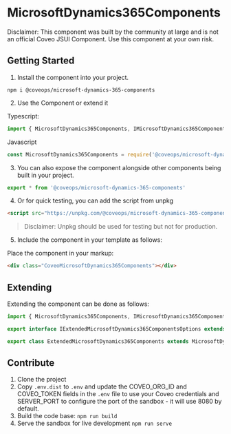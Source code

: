 # MicrosoftDynamics365Components

Disclaimer: This component was built by the community at large and is not an official Coveo JSUI Component. Use this component at your own risk.

## Getting Started

1. Install the component into your project.

```
npm i @coveops/microsoft-dynamics-365-components
```

2. Use the Component or extend it

Typescript:

```javascript
import { MicrosoftDynamics365Components, IMicrosoftDynamics365ComponentsOptions } from '@coveops/microsoft-dynamics-365-components';
```

Javascript

```javascript
const MicrosoftDynamics365Components = require('@coveops/microsoft-dynamics-365-components').MicrosoftDynamics365Components;
```

3. You can also expose the component alongside other components being built in your project.

```javascript
export * from '@coveops/microsoft-dynamics-365-components'
```

4. Or for quick testing, you can add the script from unpkg

```html
<script src="https://unpkg.com/@coveops/microsoft-dynamics-365-components@latest/dist/index.min.js"></script>
```

> Disclaimer: Unpkg should be used for testing but not for production.

5. Include the component in your template as follows:

Place the component in your markup:

```html
<div class="CoveoMicrosoftDynamics365Components"></div>
```

## Extending

Extending the component can be done as follows:

```javascript
import { MicrosoftDynamics365Components, IMicrosoftDynamics365ComponentsOptions } from "@coveops/microsoft-dynamics-365-components";

export interface IExtendedMicrosoftDynamics365ComponentsOptions extends IMicrosoftDynamics365ComponentsOptions {}

export class ExtendedMicrosoftDynamics365Components extends MicrosoftDynamics365Components {}
```

## Contribute

1. Clone the project
2. Copy `.env.dist` to `.env` and update the COVEO_ORG_ID and COVEO_TOKEN fields in the `.env` file to use your Coveo credentials and SERVER_PORT to configure the port of the sandbox - it will use 8080 by default.
3. Build the code base: `npm run build`
4. Serve the sandbox for live development `npm run serve`